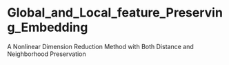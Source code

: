 # Global_and_Local_feature_Preserving_Embedding
A Nonlinear Dimension Reduction Method with Both Distance and Neighborhood Preservation
